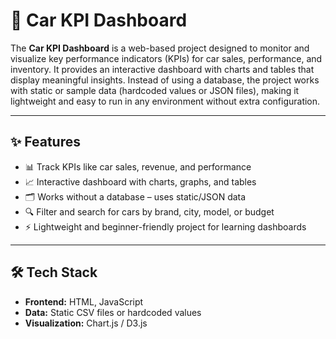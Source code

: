 # 🚗 Car KPI Dashboard

The **Car KPI Dashboard** is a web-based project designed to monitor and visualize key performance indicators (KPIs) for car sales, performance, and inventory. It provides an interactive dashboard with charts and tables that display meaningful insights. Instead of using a database, the project works with static or sample data (hardcoded values or JSON files), making it lightweight and easy to run in any environment without extra configuration.

---

## ✨ Features
- 📊 Track KPIs like car sales, revenue, and performance  
- 📈 Interactive dashboard with charts, graphs, and tables  
- 🗂 Works without a database – uses static/JSON data  
- 🔍 Filter and search for cars by brand, city, model, or budget  
- ⚡ Lightweight and beginner-friendly project for learning dashboards  

---

## 🛠️ Tech Stack
- **Frontend:** HTML, JavaScript  
- **Data:** Static CSV files or hardcoded values  
- **Visualization:** Chart.js / D3.js  
